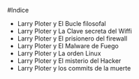 #Indice
* Larry Ploter y El Bucle filosofal
* Larry Ploter y La Clave secreta del Wiffi
* Larry Ploter y El prisionero del firewall 
* Larry Ploter y El Malware de Fuego
* Larry Ploter y La orden Linux
* Larry Ploter y El misterio del Hacker
* Larry Ploter y los commits de la muerte



